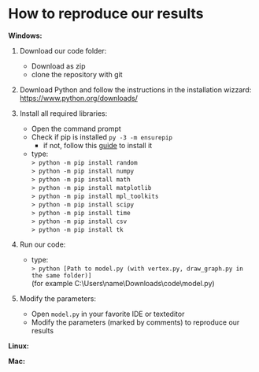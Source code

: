 # How to reproduce our results

__Windows:__
1. Download our code folder:
   * Download as zip
   * clone the repository with git

2. Download Python and follow the instructions in the installation wizzard:\
https://www.python.org/downloads/

3. Install all required libraries:
   * Open the command prompt
   * Check if pip is installed `py -3 -m ensurepip`
     * if not, follow this [guide](https://www.liquidweb.com/kb/install-pip-windows/) to install it
   * type:\
  `> python -m pip install random`\
  `> python -m pip install numpy`\
  `> python -m pip install math`\
  `> python -m pip install matplotlib`\
  `> python -m pip install mpl_toolkits`\
  `> python -m pip install scipy`\
  `> python -m pip install time`\
  `> python -m pip install csv`\
  `> python -m pip install tk`

4. Run our code:
   * type:\
  `> python [Path to model.py (with vertex.py, draw_graph.py in the same folder)]`<br>
  (for example C:\Users\name\Downloads\code\model.py)
  
5. Modify the parameters:
   * Open `model.py` in your favorite IDE or texteditor
   * Modify the parameters (marked by comments) to reproduce our results


__Linux:__

__Mac:__

